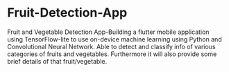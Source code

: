 # Fruit-Detection-App
 Fruit and Vegetable Detection App-Building a flutter mobile application using TensorFlow-lite to use on-device machine learning using Python and Convolutional Neural Network.  Able to detect and classify info of various categories of fruits and vegetables.  Furthermore it will also provide some brief details of that fruit/vegetable.
